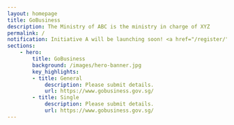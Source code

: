 ```yaml
---
layout: homepage
title: GoBusiness
description: The Ministry of ABC is the ministry in charge of XYZ
permalink: /
notification: Initiative A will be launching soon! <a href="/register/">Register now</a>
sections:
    - hero:
        title: GoBusiness
        background: /images/hero-banner.jpg
        key_highlights:
        - title: General
            description: Please submit details.
            url: https://www.gobusiness.gov.sg/
        - title: Single
            description: Please submit details.
            url: https://www.gobusiness.gov.sg/
---
```

<!-- Type your notification here - the notification bar will not appear if this is empty. For other changes, refer to _data/homepage.yml to edit the homepage -->
<!-- ###### This website is in beta - your valuable [feedback](https://form.sg/#!/forms/govtech/5a9ce876b3a3b6006e6b8335){:target="_blank"} will help us in improving it. -->
